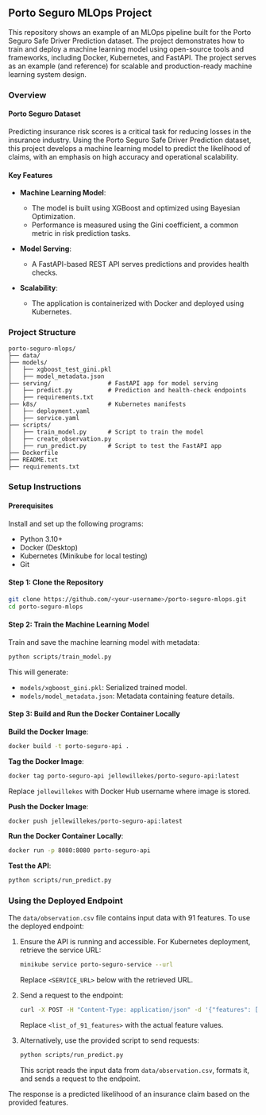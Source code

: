 ## Porto Seguro MLOps Project

This repository shows an example of an MLOps pipeline built for the Porto Seguro Safe Driver Prediction dataset. The project demonstrates how to train and deploy a machine learning model using open-source tools and frameworks, including Docker, Kubernetes, and FastAPI. The project serves as an example (and reference) for scalable and production-ready machine learning system design.

### Overview

#### Porto Seguro Dataset
Predicting insurance risk scores is a critical task for reducing losses in the insurance industry. Using the Porto Seguro Safe Driver Prediction dataset, this project develops a machine learning model to predict the likelihood of claims, with an emphasis on high accuracy and operational scalability.

#### Key Features

- **Machine Learning Model**:
  - The model is built using XGBoost and optimized using Bayesian Optimization.
  - Performance is measured using the Gini coefficient, a common metric in risk prediction tasks.

- **Model Serving**:
  - A FastAPI-based REST API serves predictions and provides health checks.

- **Scalability**:
  - The application is containerized with Docker and deployed using Kubernetes.

### Project Structure
```
porto-seguro-mlops/
├── data/                
├── models/              
│   ├── xgboost_test_gini.pkl
│   ├── model_metadata.json
├── serving/                # FastAPI app for model serving
│   ├── predict.py          # Prediction and health-check endpoints
│   ├── requirements.txt   
├── k8s/                    # Kubernetes manifests
│   ├── deployment.yaml    
│   ├── service.yaml        
├── scripts/                
│   ├── train_model.py      # Script to train the model
│   ├── create_observation.py  
│   ├── run_predict.py      # Script to test the FastAPI app
├── Dockerfile              
├── README.txt              
├── requirements.txt      
```

### Setup Instructions

#### Prerequisites
Install and set up the following programs:
- Python 3.10+
- Docker (Desktop)
- Kubernetes (Minikube for local testing)
- Git

#### Step 1: Clone the Repository
```bash
git clone https://github.com/<your-username>/porto-seguro-mlops.git
cd porto-seguro-mlops
```

#### Step 2: Train the Machine Learning Model
Train and save the machine learning model with metadata:
```bash
python scripts/train_model.py
```
This will generate:
- `models/xgboost_gini.pkl`: Serialized trained model.
- `models/model_metadata.json`: Metadata containing feature details.

#### Step 3: Build and Run the Docker Container Locally

**Build the Docker Image**:
```bash
docker build -t porto-seguro-api .
```

**Tag the Docker Image**:
```bash
docker tag porto-seguro-api jellewillekes/porto-seguro-api:latest
```
Replace `jellewillekes` with Docker Hub username where image is stored.

**Push the Docker Image**:
```bash
docker push jellewillekes/porto-seguro-api:latest
```

**Run the Docker Container Locally**:
```bash
docker run -p 8080:8080 porto-seguro-api
```

**Test the API**:
```bash
python scripts/run_predict.py
```

### Using the Deployed Endpoint

The `data/observation.csv` file contains input data with 91 features. To use the deployed endpoint:

1. Ensure the API is running and accessible. For Kubernetes deployment, retrieve the service URL:
   ```bash
   minikube service porto-seguro-service --url
   ```
   Replace `<SERVICE_URL>` below with the retrieved URL.

2. Send a request to the endpoint:
   ```bash
   curl -X POST -H "Content-Type: application/json" -d '{"features": [<list_of_91_features>]}' <SERVICE_URL>/predict
   ```
   Replace `<list_of_91_features>` with the actual feature values.

3. Alternatively, use the provided script to send requests:
   ```bash
   python scripts/run_predict.py
   ```
   This script reads the input data from `data/observation.csv`, formats it, and sends a request to the endpoint.

The response is a predicted likelihood of an insurance claim based on the provided features.
